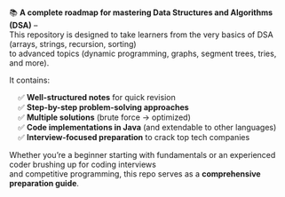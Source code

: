 📚 **A complete roadmap for mastering Data Structures and Algorithms (DSA)** –  
This repository is designed to take learners from the very basics of DSA (arrays, strings, recursion, sorting)  
to advanced topics (dynamic programming, graphs, segment trees, tries, and more).  

It contains:  

&nbsp;&nbsp;&nbsp;&nbsp;✅ **Well-structured notes** for quick revision  
&nbsp;&nbsp;&nbsp;&nbsp;✅ **Step-by-step problem-solving approaches**  
&nbsp;&nbsp;&nbsp;&nbsp;✅ **Multiple solutions** (brute force → optimized)  
&nbsp;&nbsp;&nbsp;&nbsp;✅ **Code implementations in Java** (and extendable to other languages)  
&nbsp;&nbsp;&nbsp;&nbsp;✅ **Interview-focused preparation** to crack top tech companies  

Whether you’re a beginner starting with fundamentals or an experienced coder brushing up for coding interviews  
and competitive programming, this repo serves as a **comprehensive preparation guide**.  
